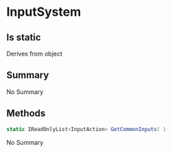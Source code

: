 # InputSystem

## Is static
Derives from object

## Summary

No Summary
## Methods

```c#
static IReadOnlyList<InputAction> GetCommonInputs( ) 
```
No Summary
